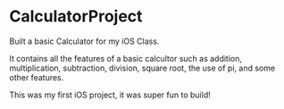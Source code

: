 # CalculatorProject

Built a basic Calculator for my iOS Class.

It contains all the features of a basic calcultor such as addition, multiplication, subtraction, division, square root, the use of pi, and some other features.

This was my first iOS project, it was super fun to build!
